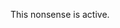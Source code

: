 <!---
title: Active Nonsense Module
icon: logisticspipes:module_active_nonsense
--->
This nonsense is active.